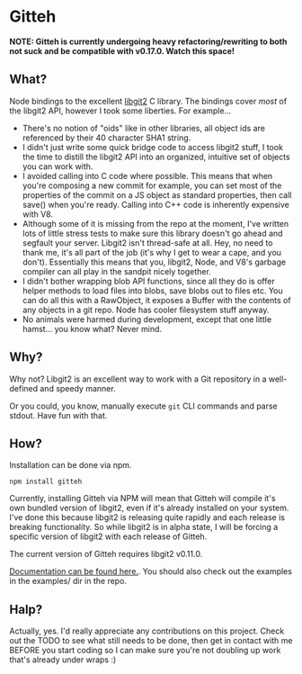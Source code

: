 # Gitteh

**NOTE: Gitteh is currently undergoing heavy refactoring/rewriting to both not suck and be compatible with v0.17.0. Watch this space!**

## What?

Node bindings to the excellent [libgit2](http://libgit2.github.com) C library. The bindings cover *most* of the libgit2 API, however I took some liberties. For example...

* There's no notion of "oids" like in other libraries, all object ids are referenced by their 40 character SHA1 string.
* I didn't just write some quick bridge code to access libgit2 stuff, I took the time to distill the libgit2 API into an organized, intuitive set of objects you can work with.
* I avoided calling into C code where possible. This means that when you're composing a new commit for example, you can set most of the properties of the commit on a JS object as standard properties, then call save() when you're ready. Calling into C++ code is inherently expensive with V8.
* Although some of it is missing from the repo at the moment, I've written lots of little stress tests to make sure this library doesn't go ahead and segfault your server. Libgit2 isn't thread-safe at all. Hey, no need to thank me, it's all part of the job (it's why I get to wear a cape, and you don't). Essentially this means that you, libgit2, Node, and V8's garbage compiler can all play in the sandpit nicely together.
* I didn't bother wrapping blob API functions, since all they do is offer helper methods to load files into blobs, save blobs out to files etc. You can do all this with a RawObject, it exposes a Buffer with the contents of any objects in a git repo. Node has cooler filesystem stuff anyway.
* No animals were harmed during development, except that one little hamst... you know what? Never mind.

## Why?

Why not? Libgit2 is an excellent way to work with a Git repository in a well-defined and speedy manner. 

Or you could, you know, manually execute `git` CLI commands and parse stdout. Have fun with that. 

## How?

Installation can be done via npm.

	npm install gitteh
	
Currently, installing Gitteh via NPM will mean that Gitteh will compile it's own
bundled version of libgit2, even if it's already installed on your system. I've
done this because libgit2 is releasing quite rapidly and each release is breaking
functionality. So while libgit2 is in alpha state, I will be forcing a specific
version of libgit2 with each release of Gitteh.

The current version of Gitteh requires libgit2 v0.11.0.

[Documentation can be found here.](http://libgit2.github.com/node-gitteh/docs/index.html). You should also check out the examples in the examples/ dir in the repo.

## Halp?

Actually, yes. I'd really appreciate any contributions on this project. Check out the TODO to see what still needs to be done, then get in contact with me BEFORE you start coding so I can make sure you're not doubling up work that's already under wraps :)
